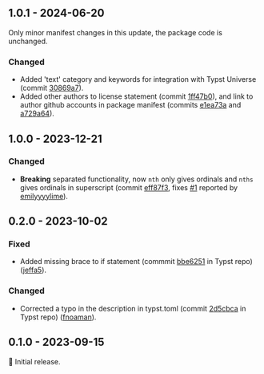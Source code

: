 ## 1.0.1 - 2024-06-20

Only minor manifest changes in this update, the package code is unchanged.

### Changed
* Added 'text' category and keywords for integration with Typst Universe (commit [30869a7](https://github.com/extua/nth/commit/30869a7843c2c03307699394b510d628ed9df18c)).
* Added other authors to license statement (commit [1ff47b0](https://github.com/extua/nth/commit/1ff47b0efec88caf7a404a4e8eafe48e101cd163)), and link to author github accounts in package manifest (commits [e1ea73a](https://github.com/extua/nth/commit/e1ea73af9b7a9940bf71883413dd9cb5031f2fea) and [a729a64](https://github.com/extua/nth/commit/a729a640c3d2f7e89e3b1390b9a37f6ed28c9889)).

## 1.0.0 - 2023-12-21

### Changed
* **Breaking** separated functionality, now `nth` only gives ordinals and `nths` gives ordinals in superscript (commit [eff87f3](https://github.com/extua/nth/commit/eff87f3f2a2a20cf05198fbd7d4e5fa2d30858d1), fixes [#1](https://github.com/extua/nth/issues/1) reported by [emilyyyylime](https://github.com/emilyyyylime)).

## 0.2.0 - 2023-10-02

### Fixed
* Added missing brace to if statement (commmit [bbe6251](https://github.com/typst/packages/commit/bbe6251c1511ff97d92988aeb55ff66470cbd0b9) in Typst repo) ([jeffa5](https://github.com/jeffa5)).

### Changed
* Corrected a typo in the description in typst.toml (commit [2d5cbca](https://github.com/typst/packages/commit/2d5cbcada47a7fb1d00f2d3f7f67c11132e79429) in Typst repo) ([fnoaman](https://github.com/fnoaman)).

## 0.1.0 - 2023-09-15

:seedling: Initial release.
